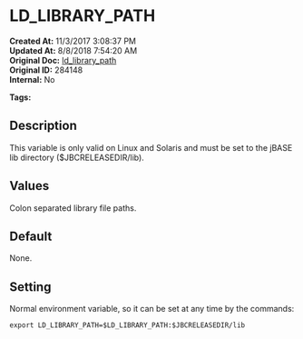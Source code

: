 # LD_LIBRARY_PATH

**Created At:** 11/3/2017 3:08:37 PM  
**Updated At:** 8/8/2018 7:54:20 AM  
**Original Doc:** [ld_library_path](https://docs.jbase.com/41717-environment-variables/ld_library_path)  
**Original ID:** 284148  
**Internal:** No  

**Tags:**
<badge text='environment variables' vertical='middle' />

## Description

This variable is only valid on Linux and Solaris and must be set to the jBASE lib directory ($JBCRELEASEDIR/lib).



## Values

Colon separated library file paths.



## Default

None.



## Setting

Normal environment variable, so it can be set at any time by the commands:

```
export LD_LIBRARY_PATH=$LD_LIBRARY_PATH:$JBCRELEASEDIR/lib
```
